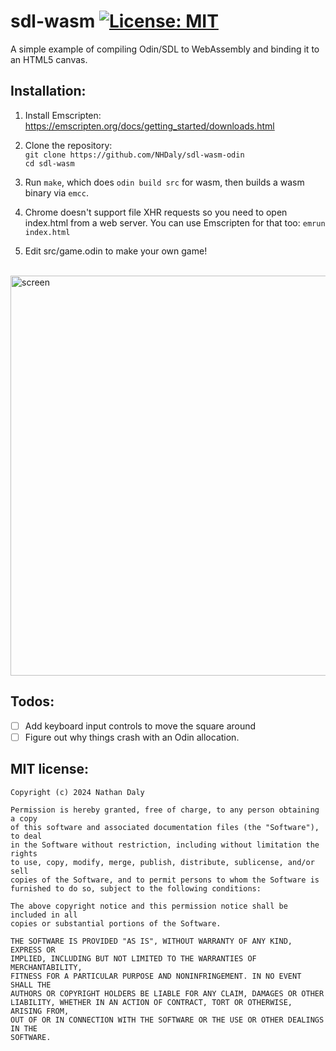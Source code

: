 # sdl-wasm [![License: MIT](https://img.shields.io/badge/License-MIT-blue.svg)](https://opensource.org/licenses/MIT)

A simple example of compiling Odin/SDL to WebAssembly and binding it to an HTML5 canvas.

## Installation:

1. Install Emscripten:<br/>
https://emscripten.org/docs/getting_started/downloads.html

2. Clone the repository:<br/>
`git clone https://github.com/NHDaly/sdl-wasm-odin`<br/>
`cd sdl-wasm`

3. Run `make`, which does `odin build src` for wasm, then builds a wasm binary via `emcc`.

4. Chrome doesn't support file XHR requests so you need to open index.html from a web server. You can use Emscripten for that too:
`emrun index.html`

5. Edit src/game.odin to make your own game!
<br/>

<img width="640" alt="screen" src="https://user-images.githubusercontent.com/3165988/57870831-c38f0d80-77bc-11e9-9b37-19b64d8f22a7.png">

## Todos:

- [ ] Add keyboard input controls to move the square around
- [ ] Figure out why things crash with an Odin allocation.

## MIT license:

```
Copyright (c) 2024 Nathan Daly

Permission is hereby granted, free of charge, to any person obtaining a copy
of this software and associated documentation files (the "Software"), to deal
in the Software without restriction, including without limitation the rights
to use, copy, modify, merge, publish, distribute, sublicense, and/or sell
copies of the Software, and to permit persons to whom the Software is
furnished to do so, subject to the following conditions:

The above copyright notice and this permission notice shall be included in all
copies or substantial portions of the Software.

THE SOFTWARE IS PROVIDED "AS IS", WITHOUT WARRANTY OF ANY KIND, EXPRESS OR
IMPLIED, INCLUDING BUT NOT LIMITED TO THE WARRANTIES OF MERCHANTABILITY,
FITNESS FOR A PARTICULAR PURPOSE AND NONINFRINGEMENT. IN NO EVENT SHALL THE
AUTHORS OR COPYRIGHT HOLDERS BE LIABLE FOR ANY CLAIM, DAMAGES OR OTHER
LIABILITY, WHETHER IN AN ACTION OF CONTRACT, TORT OR OTHERWISE, ARISING FROM,
OUT OF OR IN CONNECTION WITH THE SOFTWARE OR THE USE OR OTHER DEALINGS IN THE
SOFTWARE.
```
